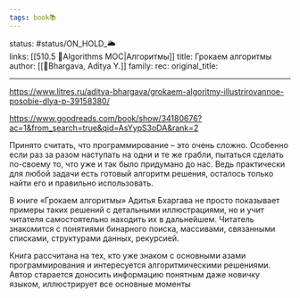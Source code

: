 ```yaml
---
tags: book📚
---
```

status: #status/ON_HOLD_🌥️  
links: [[510.5 🐜Algorithms MOC|Алгоритмы]]
title: Грокаем алгоритмы
author: [[👤Bhargava, Aditya Y.]]
family:
rec:
original_title:

---

https://www.litres.ru/aditya-bhargava/grokaem-algoritmy-illustrirovannoe-posobie-dlya-p-39158380/

https://www.goodreads.com/book/show/34180676?ac=1&from_search=true&qid=AsYypS3oDA&rank=2

Принято считать, что программирование – это очень сложно. Особенно если раз за разом наступать на одни и те же грабли, пытаться сделать по-своему то, что уже и так было придумано до нас. Ведь практически для любой задачи есть готовый алгоритм решения, осталось только найти его и правильно использовать.

В книге «Грокаем алгоритмы» Адитья Бхаргава не просто показывает примеры таких решений с детальными иллюстрациями, но и учит читателя самостоятельно находить их в дальнейшем. Читатель знакомится с понятиями бинарного поиска, массивами, связанными списками, структурами данных, рекурсией.

Книга рассчитана на тех, кто уже знаком с основными азами программирования и интересуется алгоритмическими решениями. Автор старается доносить информацию понятным даже новичку языком, иллюстрирует все основные моменты

